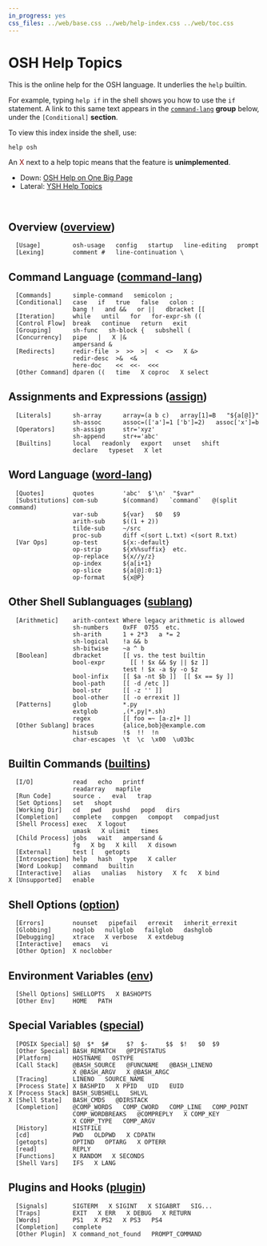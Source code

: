 ```yaml
---
in_progress: yes
css_files: ../web/base.css ../web/help-index.css ../web/toc.css
---
```


OSH Help Topics
===============

<!--
IMPORTANT: This doc is processed in TWO WAYS.  Be careful when editing.

Special rules:
- [] at start of line is a section
- X for deprecated
- three spaces separating words to be highlighted

TODO: There should be a character for "no links past here?"
- or <span></span>
- this should be turned GREEN?
-->

This is the online help for the OSH language.  It underlies the `help` builtin.

For example, typing `help if` in the shell shows you how to use the `if`
statement.  A link to this same text appears in the [`command-lang`](#command-lang)
**group** below, under the `[Conditional]` **section**.

To view this index inside the shell, use:

    help osh

An <span style="color: darkred">X</span> next to a help topic means that the
feature is **unimplemented**.

- Down: [OSH Help on One Big Page](osh-help.html)
- Lateral: [YSH Help Topics](ysh-help-topics.html)

&nbsp;

<h2 id="overview">
  Overview (<a class="group-link" href="osh-help.html#overview">overview</a>)
</h2>

```chapter-links-osh
  [Usage]         osh-usage   config   startup   line-editing   prompt
  [Lexing]        comment #   line-continuation \
```

<h2 id="command-lang">
  Command Language (<a class="group-link" href="osh-help.html#command-lang">command-lang</a>)
</h2>

```chapter-links-osh
  [Commands]      simple-command   semicolon ;
  [Conditional]   case   if   true   false   colon :
                  bang !   and &&   or ||   dbracket [[
  [Iteration]     while   until   for   for-expr-sh ((
  [Control Flow]  break   continue   return   exit
  [Grouping]      sh-func   sh-block {   subshell (
  [Concurrency]   pipe   |   X |&
                  ampersand &
  [Redirects]     redir-file  >  >>  >|  <  <>   X &>
                  redir-desc  >&  <&
                  here-doc    <<  <<-  <<<
  [Other Command] dparen ((   time   X coproc   X select
```

<h2 id="assign">
  Assignments and Expressions (<a class="group-link" href="osh-help.html#assign">assign</a>)
</h2>

```chapter-links-osh
  [Literals]      sh-array      array=(a b c)   array[1]=B   "${a[@]}"
                  sh-assoc      assoc=(['a']=1 ['b']=2)   assoc['x']=b
  [Operators]     sh-assign     str='xyz'
                  sh-append     str+='abc'
  [Builtins]      local   readonly   export   unset   shift
                  declare   typeset   X let
```

<h2 id="word-lang">
  Word Language (<a class="group-link" href="osh-help.html#word-lang">word-lang</a>)
</h2>

```chapter-links-osh
  [Quotes]        quotes        'abc'  $'\n'  "$var"
  [Substitutions] com-sub       $(command)   `command`   @(split command)
                  var-sub       ${var}   $0   $9   
                  arith-sub     $((1 + 2))
                  tilde-sub     ~/src
                  proc-sub      diff <(sort L.txt) <(sort R.txt)
  [Var Ops]       op-test       ${x:-default}  
                  op-strip      ${x%%suffix}  etc.
                  op-replace    ${x//y/z}
                  op-index      ${a[i+1}
                  op-slice      ${a[@]:0:1}
                  op-format     ${x@P}
```

<h2 id="sublang">
  Other Shell Sublanguages (<a class="group-link" href="osh-help.html#sublang">sublang</a>)
</h2>

```chapter-links-osh
  [Arithmetic]    arith-context Where legacy arithmetic is allowed
                  sh-numbers    0xFF  0755  etc.
                  sh-arith      1 + 2*3   a *= 2
                  sh-logical    !a && b
                  sh-bitwise    ~a ^ b
  [Boolean]       dbracket      [[ vs. the test builtin
                  bool-expr       [[ ! $x && $y || $z ]]
                                test ! $x -a $y -o $z
                  bool-infix    [[ $a -nt $b ]]  [[ $x == $y ]]
                  bool-path     [[ -d /etc ]]
                  bool-str      [[ -z '' ]]
                  bool-other    [[ -o errexit ]]
  [Patterns]      glob          *.py
                  extglob       ,(*.py|*.sh)
                  regex         [[ foo =~ [a-z]+ ]]
  [Other Sublang] braces        {alice,bob}@example.com
                  histsub       !$  !!  !n
                  char-escapes  \t  \c  \x00  \u03bc
```

<h2 id="builtins">
  Builtin Commands (<a class="group-link" href="osh-help.html#builtins">builtins</a>)
</h2>

```chapter-links-osh
  [I/O]           read   echo   printf
                  readarray   mapfile
  [Run Code]      source .   eval   trap
  [Set Options]   set   shopt
  [Working Dir]   cd   pwd   pushd   popd   dirs
  [Completion]    complete   compgen   compopt   compadjust
  [Shell Process] exec   X logout 
                  umask   X ulimit   times
  [Child Process] jobs   wait   ampersand &
                  fg   X bg   X kill   X disown 
  [External]      test [   getopts
  [Introspection] help   hash   type   X caller
  [Word Lookup]   command   builtin
  [Interactive]   alias   unalias   history   X fc   X bind
X [Unsupported]   enable
```

<h2 id="option">
  Shell Options (<a class="group-link" href="osh-help.html#option">option</a>)
</h2>

```chapter-links-osh
  [Errors]        nounset   pipefail   errexit   inherit_errexit
  [Globbing]      noglob   nullglob   failglob   dashglob
  [Debugging]     xtrace   X verbose   X extdebug
  [Interactive]   emacs   vi
  [Other Option]  X noclobber
```

<h2 id="env">
  Environment Variables (<a class="group-link" href="osh-help.html#env">env</a>)
</h2>

```chapter-links-osh
  [Shell Options] SHELLOPTS   X BASHOPTS
  [Other Env]     HOME   PATH
```


<h2 id="special">
  Special Variables (<a class="group-link" href="osh-help.html#special">special</a>)
</h2>

```chapter-links-osh
  [POSIX Special] $@  $*  $#     $?  $-     $$  $!   $0  $9
  [Other Special] BASH_REMATCH   @PIPESTATUS
  [Platform]      HOSTNAME   OSTYPE
  [Call Stack]    @BASH_SOURCE   @FUNCNAME   @BASH_LINENO   
                  X @BASH_ARGV   X @BASH_ARGC
  [Tracing]       LINENO   SOURCE_NAME
  [Process State] X BASHPID   X PPID   UID   EUID   
X [Process Stack] BASH_SUBSHELL   SHLVL
X [Shell State]   BASH_CMDS   @DIRSTACK
  [Completion]    @COMP_WORDS   COMP_CWORD   COMP_LINE   COMP_POINT
                  COMP_WORDBREAKS   @COMPREPLY   X COMP_KEY
                  X COMP_TYPE   COMP_ARGV
  [History]       HISTFILE
  [cd]            PWD   OLDPWD   X CDPATH
  [getopts]       OPTIND   OPTARG   X OPTERR
  [read]          REPLY
  [Functions]     X RANDOM   X SECONDS
  [Shell Vars]    IFS   X LANG
```

<h2 id="plugin">
  Plugins and Hooks (<a class="group-link" href="osh-help.html#plugin">plugin</a>)
</h2>

```chapter-links-osh
  [Signals]       SIGTERM   X SIGINT   X SIGABRT   SIG...
  [Traps]         EXIT   X ERR   X DEBUG   X RETURN
  [Words]         PS1   X PS2   X PS3   PS4
  [Completion]    complete
  [Other Plugin]  X command_not_found   PROMPT_COMMAND
```
